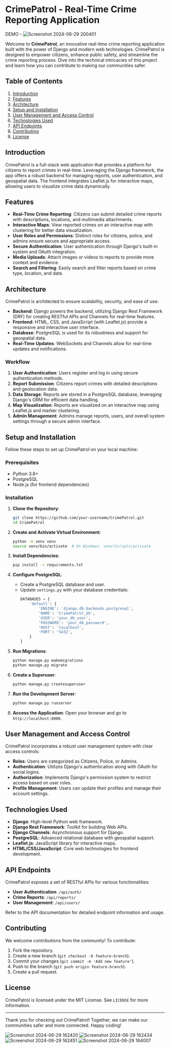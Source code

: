 # CrimePatrol - Real-Time Crime Reporting Application
DEMO -
![Screenshot 2024-06-29 200401](https://github.com/Tan1shqua/CrimePatrol/assets/127236862/d5a1a4b9-cc31-423b-b3ff-044964655bfe)

Welcome to **CrimePatrol**, an innovative real-time crime reporting application built with the power of Django and modern web technologies. CrimePatrol is designed to empower citizens, enhance public safety, and streamline the crime reporting process. Dive into the technical intricacies of this project and learn how you can contribute to making our communities safer.

## Table of Contents
1. [Introduction](#introduction)
2. [Features](#features)
3. [Architecture](#architecture)
4. [Setup and Installation](#setup-and-installation)
5. [User Management and Access Control](#user-management-and-access-control)
6. [Technologies Used](#technologies-used)
7. [API Endpoints](#api-endpoints)
8. [Contributing](#contributing)
9. [License](#license)

## Introduction
CrimePatrol is a full-stack web application that provides a platform for citizens to report crimes in real-time. Leveraging the Django framework, the app offers a robust backend for managing reports, user authentication, and geospatial data. The frontend integrates Leaflet.js for interactive maps, allowing users to visualize crime data dynamically.

## Features
- **Real-Time Crime Reporting**: Citizens can submit detailed crime reports with descriptions, locations, and multimedia attachments.
- **Interactive Maps**: View reported crimes on an interactive map with clustering for better data visualization.
- **User Roles and Permissions**: Distinct roles for citizens, police, and admins ensure secure and appropriate access.
- **Secure Authentication**: User authentication through Django's built-in system and OAuth integration.
- **Media Uploads**: Attach images or videos to reports to provide more context and evidence.
- **Search and Filtering**: Easily search and filter reports based on crime type, location, and date.

## Architecture
CrimePatrol is architected to ensure scalability, security, and ease of use:

- **Backend**: Django powers the backend, utilizing Django Rest Framework (DRF) for creating RESTful APIs and Channels for real-time features.
- **Frontend**: HTML, CSS, and JavaScript (with Leaflet.js) provide a responsive and interactive user interface.
- **Database**: PostgreSQL is used for its robustness and support for geospatial data.
- **Real-Time Updates**: WebSockets and Channels allow for real-time updates and notifications.

### Workflow
1. **User Authentication**: Users register and log in using secure authentication methods.
2. **Report Submission**: Citizens report crimes with detailed descriptions and geolocation data.
3. **Data Storage**: Reports are stored in a PostgreSQL database, leveraging Django's ORM for efficient data handling.
4. **Map Visualization**: Reports are visualized on an interactive map using Leaflet.js and marker clustering.
5. **Admin Management**: Admins manage reports, users, and overall system settings through a secure admin interface.

## Setup and Installation
Follow these steps to set up CrimePatrol on your local machine:

### Prerequisites
- Python 3.8+
- PostgreSQL
- Node.js (for frontend dependencies)

### Installation
1. **Clone the Repository**:
   ```bash
   git clone https://github.com/your-username/CrimePatrol.git
   cd CrimePatrol
   ```

2. **Create and Activate Virtual Environment**:
   ```bash
   python -m venv venv
   source venv/bin/activate  # On Windows: venv\Scripts\activate
   ```

3. **Install Dependencies**:
   ```bash
   pip install -r requirements.txt
   ```

4. **Configure PostgreSQL**:
   - Create a PostgreSQL database and user.
   - Update `settings.py` with your database credentials:
     ```python
     DATABASES = {
         'default': {
             'ENGINE': 'django.db.backends.postgresql',
             'NAME': 'CrimePatrol_db',
             'USER': 'your_db_user',
             'PASSWORD': 'your_db_password',
             'HOST': 'localhost',
             'PORT': '5432',
         }
     }
     ```

5. **Run Migrations**:
   ```bash
   python manage.py makemigrations
   python manage.py migrate
   ```

6. **Create a Superuser**:
   ```bash
   python manage.py createsuperuser
   ```

7. **Run the Development Server**:
   ```bash
   python manage.py runserver
   ```

8. **Access the Application**:
   Open your browser and go to `http://localhost:8000`.

## User Management and Access Control
CrimePatrol incorporates a robust user management system with clear access controls:

- **Roles**: Users are categorized as Citizens, Police, or Admins.
- **Authentication**: Utilizes Django's authentication along with OAuth for social logins.
- **Authorization**: Implements Django's permission system to restrict access based on user roles.
- **Profile Management**: Users can update their profiles and manage their account settings.

## Technologies Used
- **Django**: High-level Python web framework.
- **Django Rest Framework**: Toolkit for building Web APIs.
- **Django Channels**: Asynchronous support for Django.
- **PostgreSQL**: Advanced relational database with geospatial support.
- **Leaflet.js**: JavaScript library for interactive maps.
- **HTML/CSS/JavaScript**: Core web technologies for frontend development.

## API Endpoints
CrimePatrol exposes a set of RESTful APIs for various functionalities:

- **User Authentication**: `/api/auth/`
- **Crime Reports**: `/api/reports/`
- **User Management**: `/api/users/`

Refer to the API documentation for detailed endpoint information and usage.

## Contributing
We welcome contributions from the community! To contribute:

1. Fork the repository.
2. Create a new branch (`git checkout -b feature-branch`).
3. Commit your changes (`git commit -m 'Add new feature'`).
4. Push to the branch (`git push origin feature-branch`).
5. Create a pull request.

## License
CrimePatrol is licensed under the MIT License. See `LICENSE` for more information.

---

Thank you for checking out CrimePatrol! Together, we can make our communities safer and more connected. Happy coding!


![Screenshot 2024-06-29 162420](https://github.com/davesohamm/CrimePetrol/assets/127236862/3536aefc-4411-4c57-b5f8-5d5867b31542)
![Screenshot 2024-06-29 162434](https://github.com/davesohamm/CrimePetrol/assets/127236862/fbb14311-92cc-4c1e-b7a3-7a5ff9f9846c)
![Screenshot 2024-06-29 162451](https://github.com/davesohamm/CrimePetrol/assets/127236862/277baf26-5ac7-4d79-a8e1-3b661575c0e8)
![Screenshot 2024-06-29 164007](https://github.com/Tan1shqua/CrimePatrol/assets/127236862/f32c3970-7db3-435a-a60c-82cbac269318)
